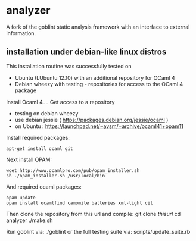 analyzer
========

A fork of the goblint static analysis framework with an interface to external information.

installation under debian-like linux distros
--------------------------------------------

This installation routine was successfully tested on
* Ubuntu (LUbuntu 12.10) with an additional repository for OCaml 4
* Debian wheezy with testing - repositories for access to the OCaml 4 package

Install Ocaml 4.…
Get access to a repository
* testing on debian wheezy
* use debian jessie ( https://packages.debian.org/jessie/ocaml ) 
* on Ubuntu : https://launchpad.net/~avsm/+archive/ocaml41+opam11

Install required packages:
```
apt-get install ocaml git
```

Next install OPAM:
```
wget http://www.ocamlpro.com/pub/opam_installer.sh
sh ./opam_installer.sh /usr/local/bin
```

And required ocaml packages:
```
opam update
opam install ocamlfind camomile batteries xml-light cil
```


Then clone the repository from this url and compile:
  git clone $thisurl$
  cd analyzer
  ./make.sh

Run goblint via:
  ./goblint
or the full testing suite via:
  scripts/update_suite.rb
